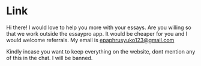# Link
Hi there! I would love to help you more with your essays. 
Are you willing so that we work outside the essaypro app. It would be cheaper for you and I would welcome referrals.
My email is 
epaphrusyuko123@gmail.com



Kindly incase you want to keep everything on the website, dont mention any of this in the chat. I will be banned.
